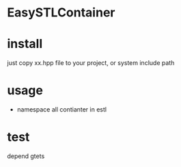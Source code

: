 # EasySTLContainer


# install
just copy xx.hpp file to your project, or system include path


# usage
* namespace
 all contianter in estl

# test
depend gtets
